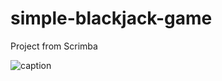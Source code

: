 # simple-blackjack-game
Project from Scrimba


![caption](https://www.awesomescreenshot.com/video/7110982?key=ab71d7ed9a9d17db12331c50e6a61bed)
